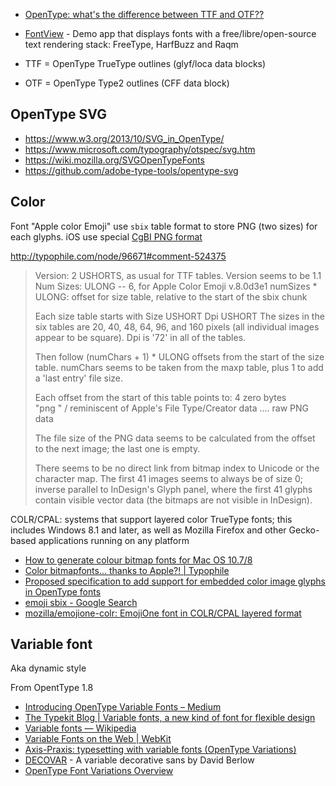 - [OpenType: what's the difference between TTF and OTF??](https://pomax.github.io/1449438115186/opentype-what-s-the-difference-between-ttf-and-otf)
- [FontView](https://github.com/googlei18n/fontview) - Demo app that displays fonts with a free/libre/open-source text rendering stack: FreeType, HarfBuzz and Raqm 

- TTF = OpenType TrueType outlines (glyf/loca data blocks)
- OTF = OpenType Type2 outlines (CFF data block)

## OpenType SVG

- https://www.w3.org/2013/10/SVG_in_OpenType/
- https://www.microsoft.com/typography/otspec/svg.htm
- https://wiki.mozilla.org/SVGOpenTypeFonts
- https://github.com/adobe-type-tools/opentype-svg

## Color

Font "Apple color Emoji" use `sbix` table format to store PNG (two sizes) for each glyphs. iOS use special [CgBI PNG format](http://iphonedevwiki.net/index.php/CgBI_file_format)

http://typophile.com/node/96671#comment-524375

> Version: 2 USHORTS, as usual for TTF tables. Version seems to be 1.1
> Num Sizes: ULONG -- 6, for Apple Color Emoji v.8.0d3e1
> numSizes * ULONG: offset for size table, relative to the start of the sbix chunk
> 
> Each size table starts with
> Size USHORT
> Dpi USHORT
> The sizes in the six tables are 20, 40, 48, 64, 96, and 160 pixels (all individual images appear to be square). Dpi is '72' in all of the tables.
> 
> Then follow (numChars + 1) * ULONG offsets from the start of the size table. numChars seems to be taken from the maxp table, plus 1 to add a 'last entry' file size.
> 
> Each offset from the start of this table points to:
> 4 zero bytes \
> "png " / reminiscent of Apple's File Type/Creator data
> .... raw PNG data
> 
> The file size of the PNG data seems to be calculated from the offset to the next image; the last one is empty.
> 
> There seems to be no direct link from bitmap index to Unicode or the character map. The first 41 images seems to always be of size 0; inverse parallel to InDesign's Glyph panel, where the first 41 glyphs contain visible vector data (the bitmaps are not visible in InDesign).

COLR/CPAL: systems that support layered color TrueType fonts; this includes Windows 8.1 and later, as well as Mozilla Firefox and other Gecko-based applications running on any platform

- [How to generate colour bitmap fonts for Mac OS 10.7/8](http://typophile.com/node/103268)
- [Color bitmapfonts... thanks to Apple?! | Typophile](http://www.typophile.com/node/83760)
- [Proposed specification to add support for embedded color image glyphs in OpenType fonts](https://code.google.com/p/color-emoji/)
- [emoji sbix - Google Search](https://www.google.com/search?q=emoji+sbix)
- [mozilla/emojione-colr: EmojiOne font in COLR/CPAL layered format](https://github.com/mozilla/emojione-colr)

## Variable font

Aka dynamic style

From OpentType 1.8

- [Introducing OpenType Variable Fonts – Medium](https://medium.com/@tiro/https-medium-com-tiro-introducing-opentype-variable-fonts-12ba6cd2369)
- [The Typekit Blog | Variable fonts, a new kind of font for flexible design](http://blog.typekit.com/2016/09/14/variable-fonts-a-new-kind-of-font-for-flexible-design/)
- [Variable fonts — Wikipedia](https://en.wikipedia.org/wiki/Variable_fonts)
- [Variable Fonts on the Web | WebKit](https://webkit.org/blog/7051/variable-fonts-on-the-web/)
- [Axis-Praxis: typesetting with variable fonts (OpenType Variations)](http://www.axis-praxis.org/)
- [DECOVAR](https://github.com/typenetwork/fb-decovar) - A variable decorative sans by David Berlow
- [OpenType Font Variations Overview](https://www.microsoft.com/typography/otspec180/otvaroverview.htm)

